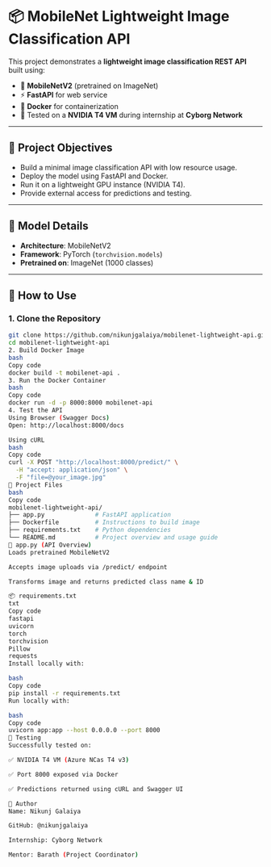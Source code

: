 # 📦 MobileNet Lightweight Image Classification API

This project demonstrates a **lightweight image classification REST API** built using:

- 🧠 **MobileNetV2** (pretrained on ImageNet)
- ⚡ **FastAPI** for web service
- 🐳 **Docker** for containerization
- 🧪 Tested on a **NVIDIA T4 VM** during internship at **Cyborg Network**

---

## 📌 Project Objectives

- Build a minimal image classification API with low resource usage.
- Deploy the model using FastAPI and Docker.
- Run it on a lightweight GPU instance (NVIDIA T4).
- Provide external access for predictions and testing.

---

## 🧠 Model Details

- **Architecture**: MobileNetV2
- **Framework**: PyTorch (`torchvision.models`)
- **Pretrained on**: ImageNet (1000 classes)

---

## 🚀 How to Use

### 1. Clone the Repository

```bash
git clone https://github.com/nikunjgalaiya/mobilenet-lightweight-api.git
cd mobilenet-lightweight-api
2. Build Docker Image
bash
Copy code
docker build -t mobilenet-api .
3. Run the Docker Container
bash
Copy code
docker run -d -p 8000:8000 mobilenet-api
4. Test the API
Using Browser (Swagger Docs)
Open: http://localhost:8000/docs

Using cURL
bash
Copy code
curl -X POST "http://localhost:8000/predict/" \
  -H "accept: application/json" \
  -F "file=@your_image.jpg"
🧾 Project Files
bash
Copy code
mobilenet-lightweight-api/
├── app.py              # FastAPI application
├── Dockerfile          # Instructions to build image
├── requirements.txt    # Python dependencies
└── README.md           # Project overview and usage guide
🔧 app.py (API Overview)
Loads pretrained MobileNetV2

Accepts image uploads via /predict/ endpoint

Transforms image and returns predicted class name & ID

📦 requirements.txt
txt
Copy code
fastapi
uvicorn
torch
torchvision
Pillow
requests
Install locally with:

bash
Copy code
pip install -r requirements.txt
Run locally with:

bash
Copy code
uvicorn app:app --host 0.0.0.0 --port 8000
🧪 Testing
Successfully tested on:

✅ NVIDIA T4 VM (Azure NCas T4 v3)

✅ Port 8000 exposed via Docker

✅ Predictions returned using cURL and Swagger UI

👤 Author
Name: Nikunj Galaiya

GitHub: @nikunjgalaiya

Internship: Cyborg Network

Mentor: Barath (Project Coordinator)
